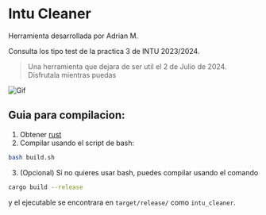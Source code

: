 # Intu Cleaner

Herramienta desarrollada por Adrian M.

Consulta los tipo test de la practica 3 de INTU 2023/2024.

> Una herramienta que dejara de ser util el 2 de Julio de 2024. Disfrutala mientras puedas

![Gif](./gif.gif)

## Guia para compilacion:

1. Obtener [rust](https://www.rust-lang.org/)
2. Compilar usando el script de bash:
```bash
bash build.sh
```
3. (Opcional) Si no quieres usar bash, puedes compilar usando el comando
```bash
cargo build --release
```
y el ejecutable se encontrara en `target/release/` como `intu_cleaner`.


